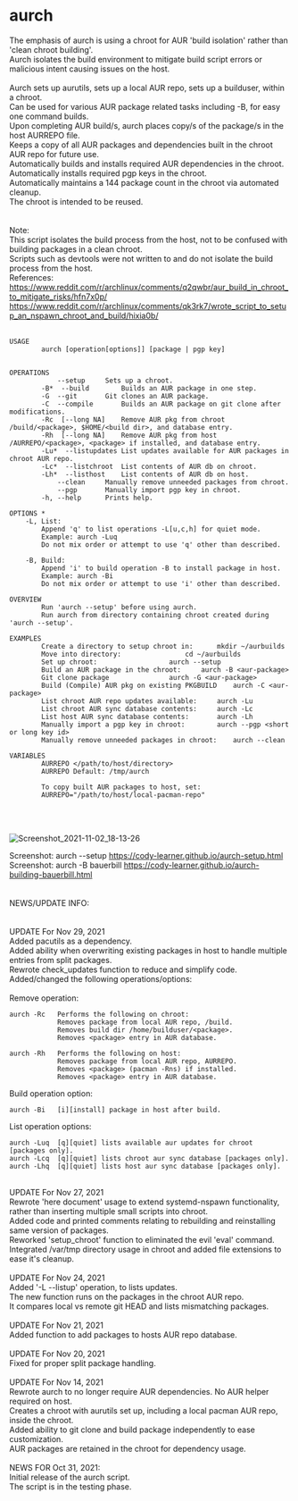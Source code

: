 # aurch

The emphasis of aurch is using a chroot for AUR 'build isolation' rather than 'clean chroot building'.  <br>
Aurch isolates the build environment to mitigate build script errors or malicious intent causing issues on the host. <br>
<br>
Aurch sets up aurutils, sets up a local AUR repo, sets up a builduser, within a chroot. <br>
Can be used for various AUR package related tasks including -B, for easy one command builds. <br>
Upon completing AUR build/s, aurch places copy/s of the package/s in the host AURREPO file. <br>
Keeps a copy of all AUR packages and dependencies built in the chroot AUR repo for future use. <br>
Automatically builds and installs required AUR dependencies in the chroot. <br>
Automatically installs required pgp keys in the chroot. <br>
Automatically maintains a 144 package count in the chroot via automated cleanup. <br>
The chroot is intended to be reused. <br>
<br>
<br>
Note: <br>
This script isolates the build process from the host, not to be confused with building packages in a clean chroot. <br>
Scripts such as devtools were not written to and do not isolate the build process from the host. <br>
References: <br>
 https://www.reddit.com/r/archlinux/comments/q2qwbr/aur_build_in_chroot_to_mitigate_risks/hfn7x0p/ <br>
 https://www.reddit.com/r/archlinux/comments/qk3rk7/wrote_script_to_setup_an_nspawn_chroot_and_build/hixia0b/ <br>
<br>
    
    USAGE
    		aurch [operation[options]] [package | pgp key]
    
    
    OPERATIONS 
    		    --setup		Sets up a chroot.
    		-B*  --build		Builds an AUR package in one step.
    		-G  --git		Git clones an AUR package.
    		-C  --compile		Builds an AUR package on git clone after modifications.
    		-Rc  [--long NA]	Remove AUR pkg from chroot /build/<package>, $HOME/<build dir>, and database entry.
    		-Rh  [--long NA]	Remove AUR pkg from host /AURREPO/<package>, <package> if installed, and database entry.
    		-Lu*  --listupdates	List updates available for AUR packages in chroot AUR repo.
    		-Lc*  --listchroot	List contents of AUR db on chroot.
    		-Lh*  --listhost	List contents of AUR db on host.
    		    --clean		Manually remove unneeded packages from chroot.
    		    --pgp		Manually import pgp key in chroot.
    		-h, --help		Prints help.
    
    OPTIONS *
    	-L, List:
    		Append 'q' to list operations -L[u,c,h] for quiet mode.
    		Example: aurch -Luq
    		Do not mix order or attempt to use 'q' other than described.
    
    	-B, Build:
    		Append 'i' to build operation -B to install package in host.
    		Example: aurch -Bi
    		Do not mix order or attempt to use 'i' other than described.
    
    OVERVIEW
    		Run 'aurch --setup' before using aurch.
    		Run aurch from directory containing chroot created during 'aurch --setup'.
    
    EXAMPLES
    		Create a directory to setup chroot in:		mkdir ~/aurbuilds
    		Move into directory:				cd ~/aurbuilds
    		Set up chroot:					aurch --setup		 
    		Build an AUR package in the chroot:		aurch -B <aur-package>
    		Git clone package				aurch -G <aur-package>
    		Build (Compile) AUR pkg on existing PKGBUILD	aurch -C <aur-package>
    		List chroot AUR repo updates available:		aurch -Lu
    		List chroot AUR sync database contents:		aurch -Lc
    		List host AUR sync database contents:		aurch -Lh
    		Manually import a pgp key in chroot:		aurch --pgp <short or long key id>
    		Manually remove unneeded packages in chroot:	aurch --clean
    
    VARIABLES
    		AURREPO </path/to/host/directory>
    		AURREPO Default: /tmp/aurch
    
    		To copy built AUR packages to host, set:
    		AURREPO="/path/to/host/local-pacman-repo"
    
<br>
<br>

![Screenshot_2021-11-02_18-13-26](https://user-images.githubusercontent.com/36802396/140189725-9f30c9dc-b071-447c-9cd9-a2c177ac3371.png)

Screenshot: aurch --setup	 https://cody-learner.github.io/aurch-setup.html <br>
Screenshot: aurch -B bauerbill	 https://cody-learner.github.io/aurch-building-bauerbill.html <br>
<br>
<br>
NEWS/UPDATE INFO:<br>
<br>
<br>
UPDATE For  Nov 29, 2021 <br>
Added pacutils as a dependency.<br>
Added ability when overwriting existing packages in host to handle multiple entries from split packages.<br>
Rewrote check_updates function to reduce and simplify code.<br>
Added/changed the following operations/options:<br>
<br>
Remove operation:<br>

    aurch -Rc	Performs the following on chroot:
    			Removes package from local AUR repo, /build.
    			Removes build dir /home/builduser/<package>.
    			Removes <package> entry in AUR database.
    
    aurch -Rh	Performs the following on host:
    			Removes package from local AUR repo, AURREPO.
    			Removes <package> (pacman -Rns) if installed.
    			Removes <package> entry in AUR database.

Build operation option:<br>

    aurch -Bi	[i][install] package in host after build.

List operation options:<br>

    aurch -Luq	[q][quiet] lists available aur updates for chroot [packages only].
    aurch -Lcq	[q][quiet] lists chroot aur sync database [packages only].
    aurch -Lhq	[q][quiet] lists host aur sync database [packages only].

<br>
UPDATE For  Nov 27, 2021 <br>
Rewrote 'here document' usage to extend systemd-nspawn functionality, rather than inserting multiple small scripts into chroot. <br>
Added code and printed comments relating to rebuilding and reinstalling same version of packages. <br>
Reworked 'setup_chroot' function to eliminated the evil 'eval' command. <br>
Integrated /var/tmp directory usage in chroot and added file extensions to ease it's cleanup. <br>
<br>
UPDATE For  Nov 24, 2021 <br>
Added '-L  --listup' operation, to lists updates. <br>
The new function runs on the packages in the chroot AUR repo. <br>
It compares local vs remote git HEAD and lists mismatching packages. <br>
<br>
UPDATE For  Nov 21, 2021 <br>
Added function to add packages to hosts AUR repo database.<br>
<br>
UPDATE For  Nov 20, 2021 <br>
Fixed for proper split package handling.<br>
<br>
UPDATE For  Nov 14, 2021 <br>
Rewrote aurch to no longer require AUR dependencies. No AUR helper required on host. <br>
Creates a chroot with aurutils set up, including a local pacman AUR repo, inside the chroot. <br>
Added ability to git clone and build package independently to ease customization. <br>
AUR packages are retained in the chroot for dependency usage. <br>
<br>
NEWS FOR Oct 31, 2021: <br>
Initial release of the aurch script. <br>
The script is in the testing phase. <br>
